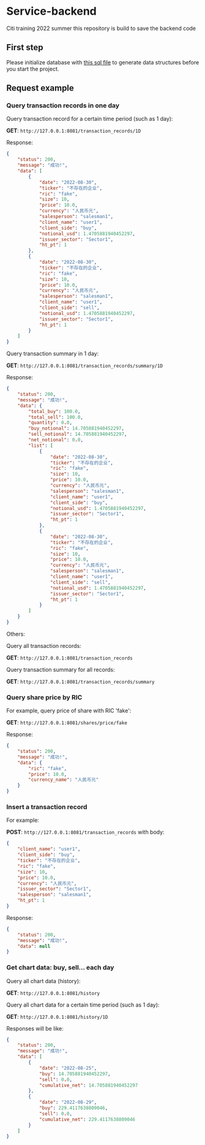 # Service-backend
Citi training 2022 summer
this repository is build to save the backend code

## First step

Please initialize database with [this sql file](./ServiceProvider/src/main/resources/sql/citi.sql) to generate data structures before you start the project.

## Request example

### Query transaction records in one day

Query transaction record for a certain time period (such as 1 day):

**GET**: `http://127.0.0.1:8081/transaction_records/1D`

Response:

```json
{
    "status": 200,
    "message": "成功!",
    "data": [
        {
            "date": "2022-08-30",
            "ticker": "不存在的企业",
            "ric": "fake",
            "size": 10,
            "price": 10.0,
            "currency": "人民币元",
            "salesperson": "salesman1",
            "client_name": "user1",
            "client_side": "buy",
            "notional_usd": 1.4705881940452297,
            "issuer_sector": "Sector1",
            "ht_pt": 1
        },
        {
            "date": "2022-08-30",
            "ticker": "不存在的企业",
            "ric": "fake",
            "size": 10,
            "price": 10.0,
            "currency": "人民币元",
            "salesperson": "salesman1",
            "client_name": "user1",
            "client_side": "sell",
            "notional_usd": 1.4705881940452297,
            "issuer_sector": "Sector1",
            "ht_pt": 1
        }
    ]
}
```

Query transaction summary in 1 day:

**GET**: `http://127.0.0.1:8081/transaction_records/summary/1D`

Response:

```json
{
    "status": 200,
    "message": "成功!",
    "data": {
        "total_buy": 100.0,
        "total_sell": 100.0,
        "quantity": 0.0,
        "buy_notional": 14.705881940452297,
        "sell_notional": 14.705881940452297,
        "net_notional": 0.0,
        "list": [
            {
                "date": "2022-08-30",
                "ticker": "不存在的企业",
                "ric": "fake",
                "size": 10,
                "price": 10.0,
                "currency": "人民币元",
                "salesperson": "salesman1",
                "client_name": "user1",
                "client_side": "buy",
                "notional_usd": 1.4705881940452297,
                "issuer_sector": "Sector1",
                "ht_pt": 1
            },
            {
                "date": "2022-08-30",
                "ticker": "不存在的企业",
                "ric": "fake",
                "size": 10,
                "price": 10.0,
                "currency": "人民币元",
                "salesperson": "salesman1",
                "client_name": "user1",
                "client_side": "sell",
                "notional_usd": 1.4705881940452297,
                "issuer_sector": "Sector1",
                "ht_pt": 1
            }
        ]
    }
}
```

Others:

Query all transaction records:

**GET**: `http://127.0.0.1:8081/transaction_records`

Query transaction summary for all records:

**GET**: `http://127.0.0.1:8081/transaction_records/summary`

### Query share price by RIC

For example, query price of share with RIC 'fake':

**GET**: `http://127.0.0.1:8081/shares/price/fake`

Response:

```json
{
    "status": 200,
    "message": "成功!",
    "data": {
        "ric": "fake",
        "price": 10.0,
        "currency_name": "人民币元"
    }
}
```

### Insert a transaction record

For example:

**POST**: `http://127.0.0.1:8081/transaction_records` with body:

```json
{
    "client_name": "user1",
    "client_side": "buy",
    "ticker": "不存在的企业",
    "ric": "fake",
    "size": 10,
    "price": 10.0,
    "currency": "人民币元",
    "issuer_sector": "Sector1",
    "salesperson": "salesman1",
    "ht_pt": 1
}
```

Response:

```json
{
    "status": 200,
    "message": "成功!",
    "data": null
}
```

### Get chart data: buy, sell... each day

Query all chart data (history):

**GET**: `http://127.0.0.1:8081/history`

Query all chart data for a certain time period (such as 1 day):

**GET**: `http://127.0.0.1:8081/history/1D`

Responses will be like:

```json
{
    "status": 200,
    "message": "成功!",
    "data": [
        {
            "date": "2022-08-25",
            "buy": 14.705881940452297,
            "sell": 0.0,
            "cumulative_net": 14.705881940452297
        },
        {
            "date": "2022-08-29",
            "buy": 229.4117638809046,
            "sell": 0.0,
            "cumulative_net": 229.4117638809046
        }
    ]
}
```
